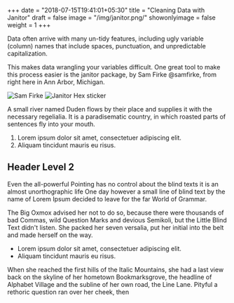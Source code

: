 +++
date = "2018-07-15T19:41:01+05:30"
title = "Cleaning Data with Janitor"
draft = false
image = "/img/janitor.png/"
showonlyimage = false
weight = 1
+++

Data often arrive with many un-tidy features, including ugly variable (column) names that include spaces, punctuation, and unpredictable capitalization.

This makes data wrangling your variables difficult. One great tool to make this process easier is the janitor package, by Sam Firke @samfirke, from right here in Ann Arbor, Michigan.

![Sam Firke][1]
![Janitor Hex sticker][2]

A small river named Duden flows by their place and supplies it with the necessary regelialia. It is a paradisematic country, in which roasted parts of sentences fly into your mouth.

1. Lorem ipsum dolor sit amet, consectetuer adipiscing elit.
2. Aliquam tincidunt mauris eu risus.

## Header Level 2

Even the all-powerful Pointing has no control about the blind texts it is an almost unorthographic life One day however a small line of blind text by the name of Lorem Ipsum decided to leave for the far World of Grammar.

The Big Oxmox advised her not to do so, because there were thousands of bad Commas, wild Question Marks and devious Semikoli, but the Little Blind Text didn't listen. She packed her seven versalia, put her initial into the belt and made herself on the way.

* Lorem ipsum dolor sit amet, consectetuer adipiscing elit.
* Aliquam tincidunt mauris eu risus.

When she reached the first hills of the Italic Mountains, she had a last view back on the skyline of her hometown Bookmarksgrove, the headline of Alphabet Village and the subline of her own road, the Line Lane. Pityful a rethoric question ran over her cheek, then  

[1]: /img/samfirke.jpg
[2]: /img/janitor.png